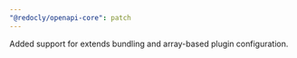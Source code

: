 ```yaml
---
"@redocly/openapi-core": patch
---
```


Added support for extends bundling and array-based plugin configuration.
